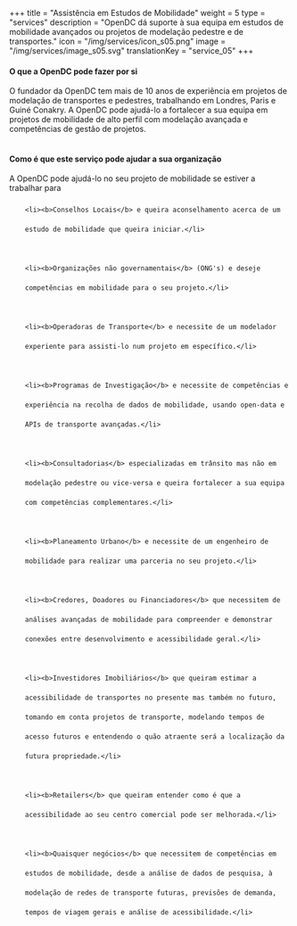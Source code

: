 +++
title = "Assistência em Estudos de Mobilidade"
weight = 5
type = "services"
description = "OpenDC dá suporte à sua equipa em estudos de mobilidade avançados ou projetos de modelação pedestre e de transportes."
icon = "/img/services/icon_s05.png"
image = "/img/services/image_s05.svg"
translationKey = "service_05"
+++

#### O que a OpenDC pode fazer por si
O fundador da OpenDC tem mais de 10 anos de experiência em projetos de modelação de transportes e pedestres, trabalhando em Londres, Paris e Guiné Conakry. A OpenDC pode ajudá-lo a fortalecer a sua equipa em projetos de mobilidade de alto perfil com modelação avançada e competências de gestão de projetos.
<br></br>

#### Como é que este serviço pode ajudar a sua organização
A OpenDC pode ajudá-lo no seu projeto de mobilidade se estiver a trabalhar para

<ul style="list-style-type:disc; padding-left:2em; line-height:250%;">

	<li><b>Conselhos Locais</b> e queira aconselhamento acerca de um estudo de mobilidade que queira iniciar.</li>
	
	<li><b>Organizações não governamentais</b> (ONG's) e deseje competências em mobilidade para o seu projeto.</li>
	
	<li><b>Operadoras de Transporte</b> e necessite de um modelador experiente para assisti-lo num projeto em específico.</li>
	
	<li><b>Programas de Investigação</b> e necessite de competências e experiência na recolha de dados de mobilidade, usando open-data e APIs de transporte avançadas.</li>
	
	<li><b>Consultadorias</b> especializadas em trânsito mas não em modelação pedestre ou vice-versa e queira fortalecer a sua equipa com competências complementares.</li>
	
	<li><b>Planeamento Urbano</b> e necessite de um engenheiro de mobilidade para realizar uma parceria no seu projeto.</li>
	
	<li><b>Credores, Doadores ou Financiadores</b> que necessitem de análises avançadas de mobilidade para compreender e demonstrar conexões entre desenvolvimento e acessibilidade geral.</li>
	
	<li><b>Investidores Imobiliários</b> que queiram estimar a acessibilidade de transportes no presente mas também no futuro, tomando em conta projetos de transporte, modelando tempos de acesso futuros e entendendo o quão atraente será a localização da futura propriedade.</li>
	
	<li><b>Retailers</b> que queiram entender como é que a acessibilidade ao seu centro comercial pode ser melhorada.</li>
	
	<li><b>Quaisquer negócios</b> que necessitem de competências em estudos de mobilidade, desde a análise de dados de pesquisa, à modelação de redes de transporte futuras, previsões de demanda, tempos de viagem gerais e análise de acessibilidade.</li>
	
</ul>

